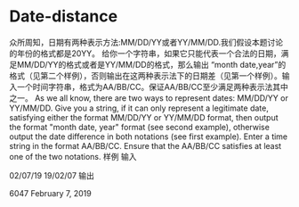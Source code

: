 # Date-distance
众所周知，日期有两种表示方法:MM/DD/YY或者YY/MM/DD.我们假设本题讨论的年份的格式都是20YY。  给你一个字符串，如果它只能代表一个合法的日期，满足MM/DD/YY的格式或者是YY/MM/DD的格式，那么输出 “month date,year”的格式（见第二个样例），否则输出在这两种表示法下的日期差（见第一个样例）。输入一个时间字符串，格式为AA/BB/CC。保证AA/BB/CC至少满足两种表示法其中之一。
As we all know, there are two ways to represent dates: MM/DD/YY or YY/MM/DD.  Give you a string, if it can only represent a legitimate date, satisfying either the format MM/DD/YY or YY/MM/DD format, then output the format "month date, year" format (see second example), otherwise output the date difference in both notations (see first example). Enter a time string in the format AA/BB/CC. Ensure that the AA/BB/CC satisfies at least one of the two notations.
样例
输入

02/07/19
19/02/07
输出

6047
February 7, 2019

